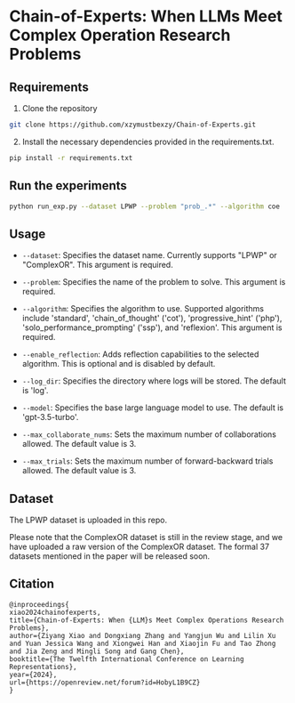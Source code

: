 # Chain-of-Experts: When LLMs Meet Complex Operation Research Problems

## Requirements

1. Clone the repository
```bash
git clone https://github.com/xzymustbexzy/Chain-of-Experts.git
```

2. Install the necessary dependencies provided in the requirements.txt.
```bash
pip install -r requirements.txt
```

## Run the experiments
```bash
python run_exp.py --dataset LPWP --problem "prob_.*" --algorithm coe
```

## Usage
- `--dataset`: Specifies the dataset name. Currently supports "LPWP" or "ComplexOR". This argument is required.

- `--problem`: Specifies the name of the problem to solve. This argument is required.

- `--algorithm`: Specifies the algorithm to use. Supported algorithms include 'standard', 'chain_of_thought' ('cot'), 'progressive_hint' ('php'), 'solo_performance_prompting' ('ssp'), and 'reflexion'. This argument is required.

- `--enable_reflection`: Adds reflection capabilities to the selected algorithm. This is optional and is disabled by default.
- `--log_dir`: Specifies the directory where logs will be stored. The default is 'log'.
- `--model`: Specifies the base large language model to use. The default is 'gpt-3.5-turbo'.
- `--max_collaborate_nums`: Sets the maximum number of collaborations allowed. The default value is 3.
- `--max_trials`: Sets the maximum number of forward-backward trials allowed. The default value is 3.

## Dataset
The LPWP dataset is uploaded in this repo.

Please note that the ComplexOR dataset is still in the review stage, and we have uploaded a raw version of the ComplexOR dataset. The formal 37 datasets mentioned in the paper will be released soon.

## Citation
```
@inproceedings{
xiao2024chainofexperts,
title={Chain-of-Experts: When {LLM}s Meet Complex Operations Research Problems},
author={Ziyang Xiao and Dongxiang Zhang and Yangjun Wu and Lilin Xu and Yuan Jessica Wang and Xiongwei Han and Xiaojin Fu and Tao Zhong and Jia Zeng and Mingli Song and Gang Chen},
booktitle={The Twelfth International Conference on Learning Representations},
year={2024},
url={https://openreview.net/forum?id=HobyL1B9CZ}
}
```

